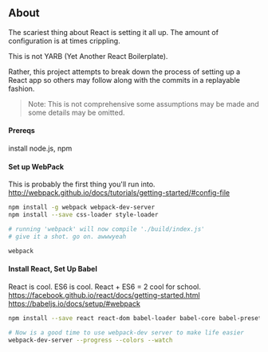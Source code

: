 ## About

The scariest thing about React is setting it all up. The amount of configuration is at times crippling.

This is not YARB (Yet Another React Boilerplate).

Rather, this project attempts to break down the process of setting up a React app so others may follow along with the commits in a replayable fashion.

>Note: This is not comprehensive some assumptions may be made and some details may be omitted.

#### Prereqs
install node.js, npm

#### Set up WebPack
This is probably the first thing you'll run into.
http://webpack.github.io/docs/tutorials/getting-started/#config-file
```bash
npm install -g webpack webpack-dev-server
npm install --save css-loader style-loader

# running 'webpack' will now compile './build/index.js'
# give it a shot. go on. awwwyeah

webpack
```


#### Install React, Set Up Babel
React is cool. ES6 is cool. React + ES6 = 2 cool for school.
https://facebook.github.io/react/docs/getting-started.html
https://babeljs.io/docs/setup/#webpack
```bash
npm install --save react react-dom babel-loader babel-core babel-preset-react babel-preset-es2015

# Now is a good time to use webpack-dev server to make life easier
webpack-dev-server --progress --colors --watch
```
